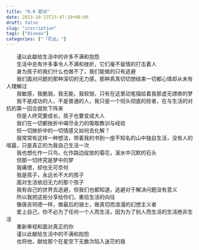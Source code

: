 ```yaml
---  
title: "0.0 题词"
date: 2023-10-13T23:47:19+08:00
draft: false
slug: "inscription"
tags: ["Oiseau"]
categories: ["「花丛」"]
---  
```

　　谨以此献给生活中的许多不满和抱怨  
　　生活中总有许多事令人不满和挫折，它们毫不留情的打击着人  
　　身为孩子的我们什么也做不了，我们能做的只有逃避  
　　我们面对问题的那种深切的无力感，那种真真切切想结束一切都心情却从未有人理解过  
　　我敏感，我脆弱，我无能，我软弱，只有在这里动笔描绘着我那虚无缥缈的梦  
　　我不是成功的人，不是普通的人，我只是一个彻头彻底的败者，在与生活的对抗的第一回合就败下阵来  
　　但是人终究要成长，孩子也要变成大人  
　　我们在一切都挫折中竭尽全力的吸取教训与经验  
　　但一切挫折中的一切情感又如何去化解？  
　　我常常有这样一种想法，带着我的书到一座不知名的山中独自生活，没有人的喧嚣，只是真正的为我自己生活一次  
　　我也想化作一只鸟，化作路边绽放的菊花，溪水中沉默的石头  
　　但那一切终究是梦中的梦  
　　我痛恨，却也无可奈何  
　　我是孩子，永远长不大的孩子  
　　面对生活依旧无力的那个孩子  
　　我有自己的世界去逃避，但我们也都知道，逃避对于解决问题没有意义  
　　所以我把这些分享给你们，重拾生活的向往  
　　像唐吉珂德一样，做最后的骑士，做真切而浪漫的幻想主义者  
　　爱上自己，你不必为了任何一个人而生活，因为为了别人而生活的生活绝非生活  
　　重新审视和面对真正的你  
　　谨以此献给生活中的不满和抱怨  
　　也将他，献给那个在星空下无数次陷入迷茫的我  

